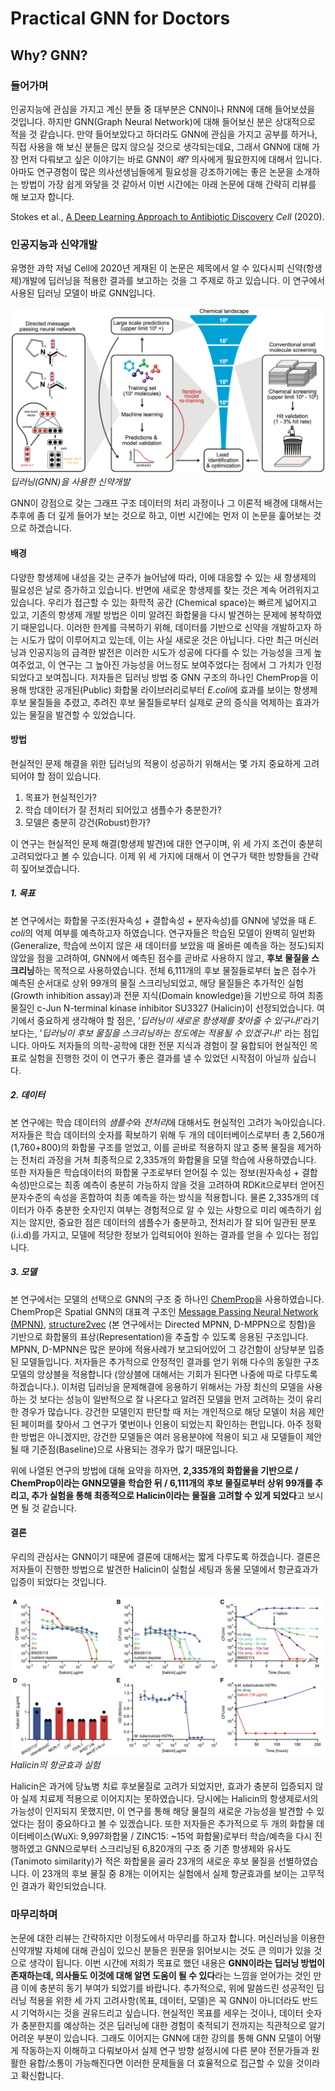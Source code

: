 # Practical GNN for Doctors
## Why? GNN?
### 들어가며

인공지능에 관심을 가지고 계신 분들 중 대부분은 CNN이나 RNN에 대해 들어보셨을 것입니다.
하지만 GNN(Graph Neural Network)에 대해 들어보신 분은 상대적으로 적을 것 같습니다.
만약 들어보았다고 하더라도 GNN에 관심을 가지고 공부를 하거나, 직접 사용을 해 보신 분들은 많지 않으실 것으로 생각되는데요,
그래서 GNN에 대해 가장 먼저 다뤄보고 싶은 이야기는 바로 GNN이 *왜?* 의사에게 필요한지에 대해서 입니다.
아마도 연구경험이 많은 의사선생님들에게 필요성을 강조하기에는 좋은 논문을 소개하는 방법이 가장 쉽게 와닿을 것 같아서 이번 시간에는 아래 논문에 대해 간략히 리뷰를 해 보고자 합니다.

Stokes et al., [A Deep Learning Approach to Antibiotic Discovery](https://www.sciencedirect.com/science/article/pii/S0092867420301021) *Cell* (2020).

### 인공지능과 신약개발
유명한 과학 저널 Cell에 2020년 게재된 이 논문은 제목에서 알 수 있다시피 신약(항생제)개발에 딥러닝을 적용한 결과를 보고하는 것을 그 주제로 하고 있습니다.
이 연구에서 사용된 딥러닝 모델이 바로 GNN입니다.

![gnn-01-01](/assets/gnn-01-01.png)
_딥러닝(GNN)을 사용한 신약개발_

GNN이 강점으로 갖는 그래프 구조 데이터의 처리 과정이나 그 이론적 배경에 대해서는 추후에 좀 더 깊게 들어가 보는 것으로 하고, 이번 시간에는 먼저 이 논문을 훑어보는 것으로 하겠습니다.

#### 배경
다양한 항생제에 내성을 갖는 균주가 늘어남에 따라, 이에 대응할 수 있는 새 항생제의 필요성은 날로 증가하고 있습니다.
반면에 새로운 항생제를 찾는 것은 계속 어려워지고 있습니다.
우리가 접근할 수 있는 화학적 공간 (Chemical space)는 빠르게 넓어지고 있고, 기존의 항생제 개발 방법은 이미 알려진 화합물을 다시 발견하는 문제에 봉착하였기 때문입니다.
이러한 한계를 극복하기 위해, 데이터를 기반으로 신약을 개발하고자 하는 시도가 많이 이루어지고 있는데, 이는 사실 새로운 것은 아닙니다.
다만 최근 머신러닝과 인공지능의 급격한 발전은 이러한 시도가 성공에 다다를 수 있는 가능성을 크게 높여주었고, 이 연구는 그 높아진 가능성을 어느정도 보여주었다는 점에서 그 가치가 인정되었다고 보여집니다.
저자들은 딥러닝 방법 중 GNN 구조의 하나인 ChemProp을 이용해 방대한 공개된(Public) 화합물 라이브러리로부터 *E.coli*에 효과를 보이는 항생제 후보 물질들을 추렸고, 추려진 후보 물질들로부터 실제로 균의 증식을 억제하는 효과가 있는 물질을 발견할 수 있었습니다.

#### 방법
현실적인 문제 해결을 위한 딥러닝의 적용이 성공하기 위해서는 몇 가지 중요하게 고려되어야 할 점이 있습니다.
1. 목표가 현실적인가?
2. 학습 데이터가 잘 전처리 되어있고 샘플수가 충분한가?
3. 모델은 충분히 강건(Robust)한가?

이 연구는 현실적인 문제 해결(항생제 발견)에 대한 연구이며, 위 세 가지 조건이 충분히 고려되었다고 볼 수 있습니다.
이제 위 세 가지에 대해서 이 연구가 택한 방향들을 간략히 짚어보겠습니다.

##### 1. 목표
본 연구에서는 화합물 구조(원자속성 + 결합속성 + 분자속성)를 GNN에 넣었을 때 *E. coli*의 억제 여부를 예측하고자 하였습니다.
연구자들은 학습된 모델이 완벽히 일반화(Generalize, 학습에 쓰이지 않은 새 데이터를 보았을 때 올바른 예측을 하는 정도)되지 않았을 점을 고려하여, GNN에서 예측된 점수를 곧바로 사용하지 않고, **후보 물질을 스크리닝**하는 목적으로 사용하였습니다.
전체 6,111개의 후보 물질들로부터 높은 점수가 예측된 순서대로 상위 99개의 물질 스크리닝되었고, 해당 물질들은 추가적인 실험(Growth inhibition assay)과 전문 지식(Domain knowledge)을 기반으로 하여 최종 물질인 c-Jun N-terminal kinase inhibitor SU3327 (Halicin)이 선정되었습니다.
여기에서 중요하게 생각해야 할 점은, '*딥러닝이 새로운 항생제를 찾아줄 수 있구나!*'라기보다는, '*딥러닝이 후보 물질을 스크리닝하는 정도에는 적용될 수 있겠구나!*' 라는 점입니다.
아마도 저자들의 의학-공학에 대한 전문 지식과 경험이 잘 융합되어 현실적인 목표로 실험을 진행한 것이 이 연구가 좋은 결과를 낼 수 있었던 시작점이 아닐까 싶습니다.

##### 2. 데이터
본 연구에는 학습 데이터의 *샘플수*와 *전처리*에 대해서도 현실적인 고려가 녹아있습니다.
저자들은 학습 데이터의 숫자를 확보하기 위해 두 개의 데이터베이스로부터 총 2,560개(1,760+800)의 화합물 구조를 얻었고, 이를 곧바로 적용하지 않고 중복 물질을 제거하는 전처리 과정을 거쳐 최종적으로 2,335개의 화합물을 모델 학습에 사용하였습니다.
또한 저자들은 학습데이터의 화합물 구조로부터 얻어질 수 있는 정보(원자속성 + 결합속성)만으로는 최종 예측이 충분히 가능하지 않을 것을 고려하여 RDKit으로부터 얻어진 분자수준의 속성을 혼합하여 최종 예측을 하는 방식을 적용합니다.
물론 2,335개의 데이터가 아주 충분한 숫자인지 여부는 경험적으로 알 수 있는 사항으로 미리 예측하기 쉽지는 않지만, 중요한 점은 데이터의 샘플수가 충분하고, 전처리가 잘 되어 일관된 분포(i.i.d)를 가지고, 모델에 적당한 정보가 입력되어야 원하는 결과를 얻을 수 있다는 점입니다.

##### 3. 모델
본 연구에서는 모델의 선택으로 GNN의 구조 중 하나인 [ChemProp](https://pubs.acs.org/doi/10.1021/acs.jcim.9b00237)을 사용하였습니다.
ChemProp은 Spatial GNN의 대표격 구조인 [Message Passing Neural Network (MPNN)](https://arxiv.org/abs/1704.01212), [structure2vec](https://arxiv.org/abs/1603.05629) (본 연구에서는 Directed MPNN, D-MPPN으로 칭함)을 기반으로 화합물의 표상(Representation)을 추출할 수 있도록 응용된 구조입니다.
MPNN, D-MPNN은 많은 분야에 적용사례가 보고되어있어 그 강건함이 상당부분 입증된 모델들입니다.
저자들은 추가적으로 안정적인 결과를 얻기 위해 다수의 동일한 구조 모델의 앙상블을 적용합니다 (앙상블에 대해서는 기회가 된다면 나중에 따로 다루도록 하겠습니다.).
이처럼 딥러닝을 문제해결에 응용하기 위해서는 가장 최신의 모델을 사용하는 것 보다는 성능이 일반적으로 잘 나온다고 알려진 모델을 먼저 고려하는 것이 유리한 경우가 많습니다.
강건한 모델인지 판단할 때 저는 개인적으로 해당 모델이 처음 제안된 페이퍼를 찾아서 그 연구가 몇번이나 인용이 되었는지 확인하는 편입니다.
아주 정확한 방법은 아니겠지만, 강건한 모델들은 여러 응용분야에 적용이 되고 새 모델들이 제안될 때 기준점(Baseline)으로 사용되는 경우가 많기 때문입니다.

위에 나열된 연구의 방법에 대해 요약을 하자면, **2,335개의 화합물을 기반으로 / ChemProp이라는 GNN모델을 학습한 뒤 / 6,111개의 후보 물질로부터 상위 99개를 추리고, 추가 실험을 통해 최종적으로 Halicin이라는 물질을 고려할 수 있게 되었다**고 보시면 될 것 같습니다.

#### 결론
우리의 관심사는 GNN이기 때문에 결론에 대해서는 짧게 다루도록 하겠습니다.
결론은 저자들이 진행한 방법으로 발견한 Halicin이 실험실 세팅과 동물 모델에서 항균효과가 입증이 되었다는 것입니다.

![gnn-01-02](/assets/gnn-01-02.png)
_Halicin의 항균효과 실험_

Halicin은 과거에 당뇨병 치료 후보물질로 고려가 되었지만, 효과가 충분히 입증되지 않아 실제 치료제 적용으로 이어지지는 못하였습니다.
당시에는 Halicin의 항생제로서의 가능성이 인지되지 못했지만, 이 연구를 통해 해당 물질의 새로운 가능성을 발견할 수 있었다는 점이 중요하다고 볼 수 있겠습니다.
또한 저자들은 추가적으로 두 개의 화합물 데이터베이스(WuXi: 9,997화합물 / ZINC15: ~15억 화합물)로부터 학습/예측을 다시 진행하였고 GNN으로부터 스크리닝된 6,820개의 구조 중 기존 항생제와 유사도(Tanimoto similarity)가 적은 화합물을 골라 23개의 새로운 후보 물질을 선별하였습니다.
이 23개의 후보 물질 중 8개는 이어지는 실험에서 실제 항균효과를 보이는 고무적인 결과가 확인되었습니다.


### 마무리하며
논문에 대한 리뷰는 간략하지만 이정도에서 마무리를 하고자 합니다.
머신러닝을 이용한 신약개발 자체에 대해 관심이 있으신 분들은 원문을 읽어보시는 것도 큰 의미가 있을 것으로 생각이 됩니다.
이번 시간에 저희가 목표로 했던 내용은 **GNN이라는 딥러닝 방법이 존재하는데, 의사들도 이것에 대해 알면 도움이 될 수 있다**라는 느낌을 얻어가는 것인 만큼 이에 충분히 동기 부여가 되었기를 바랍니다.
추가적으로, 위에 말씀드린 성공적인 딥러닝 적용을 위한 세 가지 고려사항(목표, 데이터, 모델)은 꼭 GNN이 아니더라도 반드시 기억하시는 것을 권유드리고 싶습니다.
현실적인 목표를 세우는 것이나, 데이터 숫자가 충분한지를 예상하는 것은 딥러닝에 대한 경험이 축적되기 전까지는 직관적으로 알기 어려운 부분이 있습니다.
그래도 이어지는 GNN에 대한 강의를 통해 GNN 모델이 어떻게 작동하는지 이해하고 다뤄보아서 실제 연구 방향 설정시에 다른 분야 전문가들과 원활한 융합/소통이 가능해진다면 이러한 문제들을 더 효율적으로 접근할 수 있을 것이라고 확신합니다.
